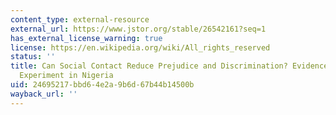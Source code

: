 ```yaml
---
content_type: external-resource
external_url: https://www.jstor.org/stable/26542161?seq=1
has_external_license_warning: true
license: https://en.wikipedia.org/wiki/All_rights_reserved
status: ''
title: Can Social Contact Reduce Prejudice and Discrimination? Evidence from a Field
  Experiment in Nigeria
uid: 24695217-bbd6-4e2a-9b6d-67b44b14500b
wayback_url: ''
---
```

